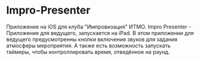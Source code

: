 # Impro-Presenter
Приложение на iOS для клуба "Импровизация" ИТМО.
Impro Presenter - Приложение для ведущего, запускается на iPad. В этом приложении для ведущего предусмотренны кнопки включения звуков для задания атмосферы мероприятия. А также есть возможность запускать таймеры, чтобы контроллировать время, отведённое на раунд.
